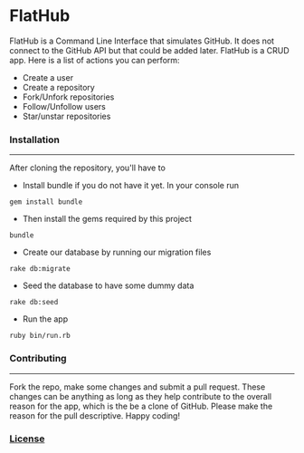 # FlatHub

FlatHub is a Command Line Interface that simulates GitHub. It does not connect to the GitHub API but that could be added later. FlatHub is a CRUD app. Here is a list of actions you can perform:
* Create a user
* Create a repository
* Fork/Unfork repositories
* Follow/Unfollow users
* Star/unstar repositories

### Installation
---

After cloning the repository, you'll have to
* Install bundle if you do not have it yet. In your console run
```console
gem install bundle
```
* Then install the gems required by this project
```console
bundle
```
* Create our database by running our migration files
```console
rake db:migrate
```
* Seed the database to have some dummy data
```console
rake db:seed
```
* Run the app
```console
ruby bin/run.rb
```

### Contributing
---
Fork the repo, make some changes and submit a pull request. These changes can be anything as long as they help contribute to the overall reason for the app, which is the be a clone of GitHub. Please make the reason for the pull descriptive.  Happy coding!

### [License](LICENSE.md)
